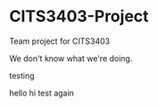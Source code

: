 # CITS3403-Project
Team project for CITS3403

We don't know what we're doing.

testing

hello hi test again
